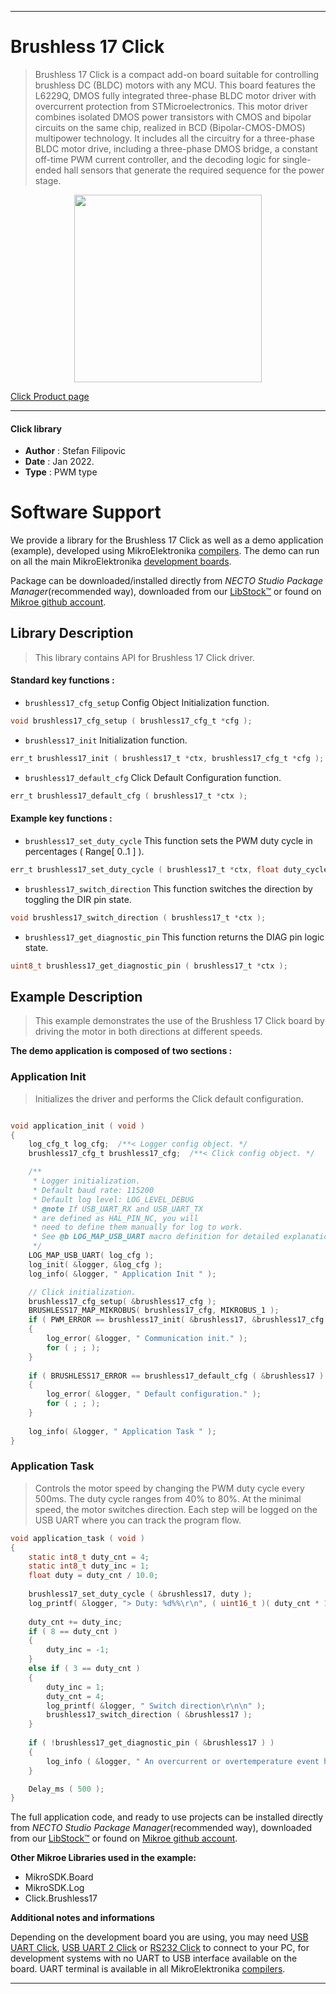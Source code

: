 
---
# Brushless 17 Click

> Brushless 17 Click is a compact add-on board suitable for controlling brushless DC (BLDC) motors with any MCU. This board features the L6229Q, DMOS fully integrated three-phase BLDC motor driver with overcurrent protection from STMicroelectronics. This motor driver combines isolated DMOS power transistors with CMOS and bipolar circuits on the same chip, realized in BCD (Bipolar-CMOS-DMOS) multipower technology. It includes all the circuitry for a three-phase BLDC motor drive, including a three-phase DMOS bridge, a constant off-time PWM current controller, and the decoding logic for single-ended hall sensors that generate the required sequence for the power stage.

<p align="center">
  <img src="https://download.mikroe.com/images/click_for_ide/brushless17_click.png" height=300px>
</p>

[Click Product page](https://www.mikroe.com/brushless-17-click)

---


#### Click library

- **Author**        : Stefan Filipovic
- **Date**          : Jan 2022.
- **Type**          : PWM type


# Software Support

We provide a library for the Brushless 17 Click
as well as a demo application (example), developed using MikroElektronika
[compilers](https://www.mikroe.com/necto-studio).
The demo can run on all the main MikroElektronika [development boards](https://www.mikroe.com/development-boards).

Package can be downloaded/installed directly from *NECTO Studio Package Manager*(recommended way), downloaded from our [LibStock&trade;](https://libstock.mikroe.com) or found on [Mikroe github account](https://github.com/MikroElektronika/mikrosdk_click_v2/tree/master/clicks).

## Library Description

> This library contains API for Brushless 17 Click driver.

#### Standard key functions :

- `brushless17_cfg_setup` Config Object Initialization function.
```c
void brushless17_cfg_setup ( brushless17_cfg_t *cfg );
```

- `brushless17_init` Initialization function.
```c
err_t brushless17_init ( brushless17_t *ctx, brushless17_cfg_t *cfg );
```

- `brushless17_default_cfg` Click Default Configuration function.
```c
err_t brushless17_default_cfg ( brushless17_t *ctx );
```

#### Example key functions :

- `brushless17_set_duty_cycle` This function sets the PWM duty cycle in percentages ( Range[ 0..1 ] ).
```c
err_t brushless17_set_duty_cycle ( brushless17_t *ctx, float duty_cycle );
```

- `brushless17_switch_direction` This function switches the direction by toggling the DIR pin state.
```c
void brushless17_switch_direction ( brushless17_t *ctx );
```

- `brushless17_get_diagnostic_pin` This function returns the DIAG pin logic state.
```c
uint8_t brushless17_get_diagnostic_pin ( brushless17_t *ctx );
```

## Example Description

> This example demonstrates the use of the Brushless 17 Click board by driving the motor in both directions at different speeds.

**The demo application is composed of two sections :**

### Application Init

> Initializes the driver and performs the Click default configuration.

```c

void application_init ( void )
{
    log_cfg_t log_cfg;  /**< Logger config object. */
    brushless17_cfg_t brushless17_cfg;  /**< Click config object. */

    /** 
     * Logger initialization.
     * Default baud rate: 115200
     * Default log level: LOG_LEVEL_DEBUG
     * @note If USB_UART_RX and USB_UART_TX 
     * are defined as HAL_PIN_NC, you will 
     * need to define them manually for log to work. 
     * See @b LOG_MAP_USB_UART macro definition for detailed explanation.
     */
    LOG_MAP_USB_UART( log_cfg );
    log_init( &logger, &log_cfg );
    log_info( &logger, " Application Init " );

    // Click initialization.
    brushless17_cfg_setup( &brushless17_cfg );
    BRUSHLESS17_MAP_MIKROBUS( brushless17_cfg, MIKROBUS_1 );
    if ( PWM_ERROR == brushless17_init( &brushless17, &brushless17_cfg ) )
    {
        log_error( &logger, " Communication init." );
        for ( ; ; );
    }
    
    if ( BRUSHLESS17_ERROR == brushless17_default_cfg ( &brushless17 ) )
    {
        log_error( &logger, " Default configuration." );
        for ( ; ; );
    }
    
    log_info( &logger, " Application Task " );
}

```

### Application Task

> Controls the motor speed by changing the PWM duty cycle every 500ms.
The duty cycle ranges from 40% to 80%. At the minimal speed, the motor switches direction.
Each step will be logged on the USB UART where you can track the program flow.

```c
void application_task ( void )
{
    static int8_t duty_cnt = 4;
    static int8_t duty_inc = 1;
    float duty = duty_cnt / 10.0;
    
    brushless17_set_duty_cycle ( &brushless17, duty );
    log_printf( &logger, "> Duty: %d%%\r\n", ( uint16_t )( duty_cnt * 10 ) );
    
    duty_cnt += duty_inc;
    if ( 8 == duty_cnt ) 
    {
        duty_inc = -1;
    }
    else if ( 3 == duty_cnt ) 
    {
        duty_inc = 1;
        duty_cnt = 4;
        log_printf( &logger, " Switch direction\r\n\n" );
        brushless17_switch_direction ( &brushless17 );
    }
    
    if ( !brushless17_get_diagnostic_pin ( &brushless17 ) )
    {
        log_info ( &logger, " An overcurrent or overtemperature event has occured " );
    }

    Delay_ms ( 500 );
}
```

The full application code, and ready to use projects can be installed directly from *NECTO Studio Package Manager*(recommended way), downloaded from our [LibStock&trade;](https://libstock.mikroe.com) or found on [Mikroe github account](https://github.com/MikroElektronika/mikrosdk_click_v2/tree/master/clicks).

**Other Mikroe Libraries used in the example:**

- MikroSDK.Board
- MikroSDK.Log
- Click.Brushless17

**Additional notes and informations**

Depending on the development board you are using, you may need
[USB UART Click](https://www.mikroe.com/usb-uart-click),
[USB UART 2 Click](https://www.mikroe.com/usb-uart-2-click) or
[RS232 Click](https://www.mikroe.com/rs232-click) to connect to your PC, for
development systems with no UART to USB interface available on the board. UART
terminal is available in all MikroElektronika
[compilers](https://shop.mikroe.com/compilers).

---
